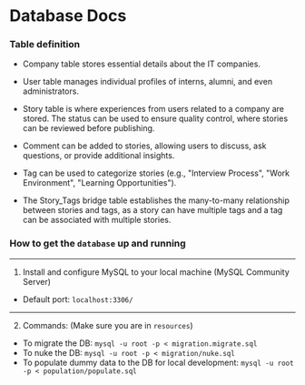 # Database Docs

### Table definition

- Company table stores essential details about the IT companies.

- User table manages individual profiles of interns, alumni, and even administrators.

- Story table is where experiences from users related to a company are stored. The status can be used to ensure quality control, where stories can be reviewed before publishing.

- Comment can be added to stories, allowing users to discuss, ask questions, or provide additional insights.

- Tag can be used to categorize stories (e.g., "Interview Process", "Work Environment", "Learning Opportunities").

- The Story_Tags bridge table establishes the many-to-many relationship between stories and tags, as a story can have multiple tags and a tag can be associated with multiple stories.

### How to get the `database` up and running
---
1. Install and configure MySQL to your local machine (MySQL Community Server)

- Default port: `localhost:3306/`
---
2. Commands:
(Make sure you are in `resources`)

- To migrate the DB: `mysql -u root -p < migration.migrate.sql`
- To nuke the DB: `mysql -u root -p < migration/nuke.sql`
- To populate dummy data to the DB for local development: `mysql -u root -p < population/populate.sql`
